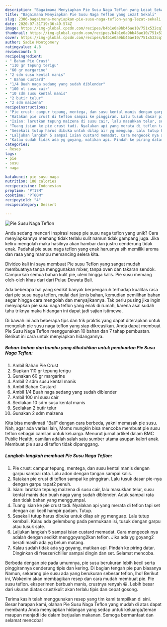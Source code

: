 ```yaml
---
description: "Bagaimana Menyiapkan Pie Susu Naga Teflon yang Lezat Sekali"
title: "Bagaimana Menyiapkan Pie Susu Naga Teflon yang Lezat Sekali"
slug: 2306-bagaimana-menyiapkan-pie-susu-naga-teflon-yang-lezat-sekali
date: 2020-07-31T19:36:49.574Z
image: https://img-global.cpcdn.com/recipes/b4b1e0a9bb46ae10/751x532cq70/pie-susu-naga-teflon-foto-resep-utama.jpg
thumbnail: https://img-global.cpcdn.com/recipes/b4b1e0a9bb46ae10/751x532cq70/pie-susu-naga-teflon-foto-resep-utama.jpg
cover: https://img-global.cpcdn.com/recipes/b4b1e0a9bb46ae10/751x532cq70/pie-susu-naga-teflon-foto-resep-utama.jpg
author: Sadie Montgomery
ratingvalue: 4.8
reviewcount: 5
recipeingredient:
- " Bahan Pie Crust"
- "110 gr tepung terigu"
- "60 gr margarine"
- "2 sdm susu kental manis"
- " Bahan Custard"
- "1/4 Buah naga sedang yang sudah diblender"
- "100 ml susu cair"
- "10 sdm susu kental manis"
- "2 butir telur"
- "2 sdm maizena"
recipeinstructions:
- "Pie crust: campur tepung, mentega, dan susu kental manis dengan garpu sampai rata. Lalu adon dengan tangan sampai kalis."
- "Ratakan pie crust di teflon sampai ke pinggiran. Lalu tusuk dasar pie-nya dengan garpu rapat2 penuh."
- "Isian: larutkan tepung maizena di susu cair, lalu masukkan telur, susu kental manis dan buah naga yang sudah diblender. Aduk sampai rata dan tidak bahan yang menggumpal."
- "Tuang isian ke pie crust tadi. Nyalakan api yang merata di teflon tapi set dengan api kecil hampir padam. Tutup."
- "Sesekali tutup harus dibuka untuk dilap air yg menguap. Lalu tutup kembali. Kalau ada gelembung pada permukaan isi, tusuk dengan garpu atau tusuk sate."
- "Laljukan langkah 5 sampai isian custard memadat. Cara mengecek nya adalah dengan sedikit menggoyang2kan teflon. Jika ada yg goyang2 berati masih ada yg belum matang."
- "Kalau sudah tidak ada yg goyang, matikan api. Pindah ke piring datar. Dinginkan di freezer/chiller sampai dingin dan set. Selamat mencoba."
categories:
- Resep
tags:
- pie
- susu
- naga

katakunci: pie susu naga 
nutrition: 188 calories
recipecuisine: Indonesian
preptime: "PT17M"
cooktime: "PT60M"
recipeyield: "4"
recipecategory: Dessert

---
```



![Pie Susu Naga Teflon](https://img-global.cpcdn.com/recipes/b4b1e0a9bb46ae10/751x532cq70/pie-susu-naga-teflon-foto-resep-utama.jpg)

Anda sedang mencari inspirasi resep pie susu naga teflon yang unik? Cara menyiapkannya memang tidak terlalu sulit namun tidak gampang juga. Jika keliru mengolah maka hasilnya akan hambar dan justru cenderung tidak enak. Padahal pie susu naga teflon yang enak harusnya sih memiliki aroma dan rasa yang mampu memancing selera kita.

Divideo kali ini saya membuat Pie susu Teflon yang sangat mudah membuatnya tanpa menggunakan mixer, tanpa oven dan takaran sendok. Campurkan semua bahan kulit pie, uleni hingga kalis. Pie susu memang oleh-oleh khas dari dari Pulau Dewata Bali.

Ada beberapa hal yang sedikit banyak berpengaruh terhadap kualitas rasa dari pie susu naga teflon, mulai dari jenis bahan, kemudian pemilihan bahan segar hingga cara mengolah dan menyajikannya. Tak perlu pusing jika ingin menyiapkan pie susu naga teflon yang enak di rumah, karena asal sudah tahu triknya maka hidangan ini dapat jadi sajian istimewa.


Di bawah ini ada beberapa tips dan trik praktis yang dapat diterapkan untuk mengolah pie susu naga teflon yang siap dikreasikan. Anda dapat membuat Pie Susu Naga Teflon menggunakan 10 bahan dan 7 tahap pembuatan. Berikut ini cara untuk menyiapkan hidangannya.

<!--inarticleads1-->

##### Bahan-bahan dan bumbu yang dibutuhkan untuk pembuatan Pie Susu Naga Teflon:

1. Ambil  Bahan Pie Crust
1. Siapkan 110 gr tepung terigu
1. Gunakan 60 gr margarine
1. Ambil 2 sdm susu kental manis
1. Ambil  Bahan Custard
1. Ambil 1/4 Buah naga sedang yang sudah diblender
1. Ambil 100 ml susu cair
1. Sediakan 10 sdm susu kental manis
1. Sediakan 2 butir telur
1. Gunakan 2 sdm maizena


Kita bisa menikmati &#34;Bali&#34; dengan cara berbeda, yakni memasak pie susu. Nah, agar ada variasi lain, Moms mungkin bisa mencoba membuat pie susu teflon sebagai camilan untuk keluarga. Menurut jurnal artikel dalam BMC Public Health, camilan adalah salah satu sumber utama asupan kalori anak. Membuat pie susu di teflon tidak dipanggang. 

<!--inarticleads2-->

##### Langkah-langkah membuat Pie Susu Naga Teflon:

1. Pie crust: campur tepung, mentega, dan susu kental manis dengan garpu sampai rata. Lalu adon dengan tangan sampai kalis.
1. Ratakan pie crust di teflon sampai ke pinggiran. Lalu tusuk dasar pie-nya dengan garpu rapat2 penuh.
1. Isian: larutkan tepung maizena di susu cair, lalu masukkan telur, susu kental manis dan buah naga yang sudah diblender. Aduk sampai rata dan tidak bahan yang menggumpal.
1. Tuang isian ke pie crust tadi. Nyalakan api yang merata di teflon tapi set dengan api kecil hampir padam. Tutup.
1. Sesekali tutup harus dibuka untuk dilap air yg menguap. Lalu tutup kembali. Kalau ada gelembung pada permukaan isi, tusuk dengan garpu atau tusuk sate.
1. Laljukan langkah 5 sampai isian custard memadat. Cara mengecek nya adalah dengan sedikit menggoyang2kan teflon. Jika ada yg goyang2 berati masih ada yg belum matang.
1. Kalau sudah tidak ada yg goyang, matikan api. Pindah ke piring datar. Dinginkan di freezer/chiller sampai dingin dan set. Selamat mencoba.


Berbeda dengan pie pada umumnya, pie susu berukuran lebih kecil serta pinggirannya cenderung tipis dan kering. Di bagian tengah pie pun biasanya Namun, sekarang pie susu ada yang berukuran sebesar teflon, lho! Berikut ini, Wokenim akan membagikan resep dan cara mudah membuat pie. Pie susu teflon. eksperimen berbuah manis, crustnya renyah 😀. Lebih besar dari ukuran diatas crust/kulit akan terlalu tipis dan cepat gosong. 

Terima kasih telah menggunakan resep yang tim kami tampilkan di sini. Besar harapan kami, olahan Pie Susu Naga Teflon yang mudah di atas dapat membantu Anda menyiapkan hidangan yang sedap untuk keluarga/teman maupun menjadi ide dalam berjualan makanan. Semoga bermanfaat dan selamat mencoba!
